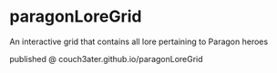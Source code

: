 # paragonLoreGrid
An interactive grid that contains all lore pertaining to Paragon heroes

published @ couch3ater.github.io/paragonLoreGrid
